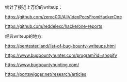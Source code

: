 
统计了接近上万份的writeup：

https://github.com/zeroc00I/AllVideoPocsFromHackerOne

https://github.com/reddelexc/hackerone-reports


经典writeup的地方:

https://pentester.land/list-of-bug-bounty-writeups.html


https://www.bugbountyhunter.com/program?id=shopify

https://www.bugbountyhunting.com/

https://portswigger.net/research/articles




